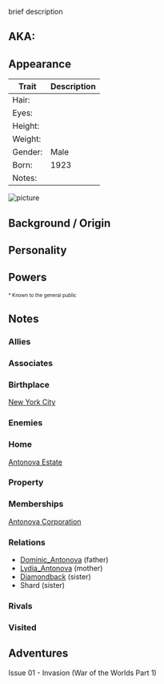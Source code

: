 <!--
type: non-player-character
created-by:
-->
brief description

## AKA:

## Appearance
Trait | Description
-- | --
Hair: | 
Eyes: | 
Height: |
Weight: |
Gender: | Male
Born: | 1923
Notes: |
![picture](../images/image.jpg)

## Background / Origin

## Personality

## Powers

<sub><sup> * Known to the general public</sup></sub>

## Notes

### Allies

### Associates

### Birthplace
[New York City](../locations/New_York_State/New_York_City/New_York_City.md)

### Enemies

### Home
[Antonova Estate](../locations/New_York_State/New_York_City/Staten_Island/Antonova_Estate.md)

### Property

### Memberships
[Antonova Corporation](/organizations/Antonova_Corporation.md)

### Relations
- [Dominic_Antonova](/npcs/Dominic_Antonova.md) (father)
- [Lydia_Antonova](/npcs/Lydia_Antonova.md) (mother)
- [Diamondback](/player_characters/Diamondback.md) (sister)
- Shard (sister)

### Rivals

### Visited

## Adventures
Issue 01 - Invasion (War of the Worlds Part 1)


<!-- GM Notes
[Hero Designer File](<>)
[pdf](<>)
-->